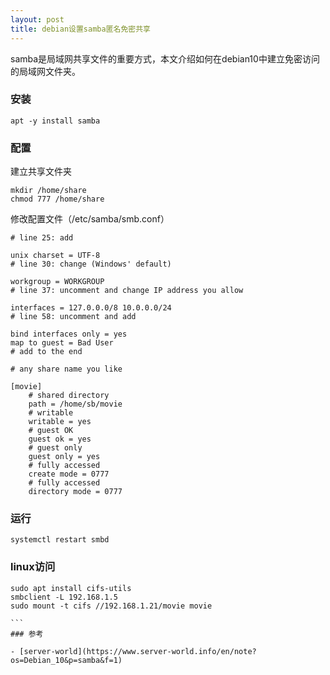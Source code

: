 ```yaml
---
layout: post
title: debian设置samba匿名免密共享
---
```


samba是局域网共享文件的重要方式，本文介绍如何在debian10中建立免密访问的局域网文件夹。

### 安装

```shell
apt -y install samba
```

### 配置

建立共享文件夹

```shell
mkdir /home/share
chmod 777 /home/share
```

修改配置文件（/etc/samba/smb.conf）

```
# line 25: add

unix charset = UTF-8
# line 30: change (Windows' default)

workgroup = WORKGROUP
# line 37: uncomment and change IP address you allow

interfaces = 127.0.0.0/8 10.0.0.0/24
# line 58: uncomment and add

bind interfaces only = yes
map to guest = Bad User
# add to the end

# any share name you like

[movie]
    # shared directory
    path = /home/sb/movie
    # writable
    writable = yes
    # guest OK
    guest ok = yes
    # guest only
    guest only = yes
    # fully accessed
    create mode = 0777
    # fully accessed
    directory mode = 0777
```

### 运行

```shell
systemctl restart smbd 
```
### linux访问
````
sudo apt install cifs-utils
smbclient -L 192.168.1.5
sudo mount -t cifs //192.168.1.21/movie movie

```
### 参考

- [server-world](https://www.server-world.info/en/note?os=Debian_10&p=samba&f=1)